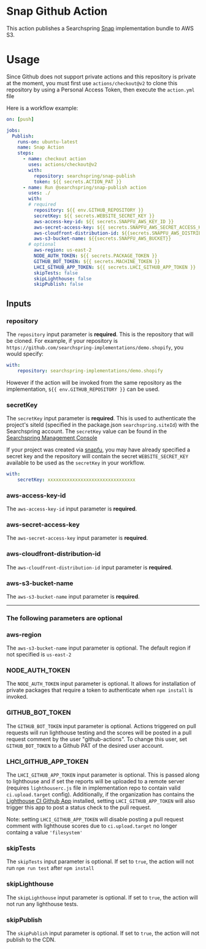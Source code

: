 # Snap Github Action

This action publishes a Searchspring [Snap](https://github.com/searchspring/snap) implementation bundle to AWS S3.

# Usage

Since Github does not support private actions and this repository is private at the moment, you must first use `actions/checkout@v2` to clone this repository by using a Personal Access Token, then execute the `action.yml` file

Here is a workflow example:

```yaml
on: [push]

jobs:
  Publish:
    runs-on: ubuntu-latest
    name: Snap Action
    steps:
      - name: checkout action
        uses: actions/checkout@v2
        with:
          repository: searchspring/snap-publish
          token: ${{ secrets.ACTION_PAT }}
      - name: Run @searchspring/snap-publish action
        uses: ./
        with:
        # required
          repository: ${{ env.GITHUB_REPOSITORY }}
          secretKey: ${{ secrets.WEBSITE_SECRET_KEY }}
          aws-access-key-id: ${{ secrets.SNAPFU_AWS_KEY_ID }}
          aws-secret-access-key: ${{ secrets.SNAPFU_AWS_SECRET_ACCESS_KEY }}
          aws-cloudfront-distribution-id: ${{secrets.SNAPFU_AWS_DISTRIBUTION_ID}}
          aws-s3-bucket-name: ${{secrets.SNAPFU_AWS_BUCKET}}
        # optional
          aws-region: us-east-2
          NODE_AUTH_TOKEN: ${{ secrets.PACKAGE_TOKEN }}
          GITHUB_BOT_TOKEN: ${{ secrets.MACHINE_TOKEN }}
          LHCI_GITHUB_APP_TOKEN: ${{ secrets.LHCI_GITHUB_APP_TOKEN }}
          skipTests: false
          skipLighthouse: false
          skipPublish: false
```

## Inputs

### repository
The `repository` input parameter is **required**. This is the repository that will be cloned. For example, if your repository is `https://github.com/searchspring-implementations/demo.shopify`, you would specify: 

```yaml
with:
    repository: searchspring-implementations/demo.shopify
```

However if the action will be invoked from the same repository as the implementation, `${{ env.GITHUB_REPOSITORY }}` can be used. 

### secretKey
The `secretKey` input parameter is **required**. This is used to authenticate the project's siteId (specified in the package.json `searchspring.siteId`) with the Searchspring account. The `secretKey` value can be found in the [Searchspring Management Console](https://manage.searchspring.net/)

If your project was created via [snapfu](https://github.com/searchspring/snapfu), you may have already specified a secret key and the repository will contain the secret `WEBSITE_SECRET_KEY` available to be used as the `secretKey` in your workflow.

```yaml
with:
    secretKey: xxxxxxxxxxxxxxxxxxxxxxxxxxxxxxxx
```

### aws-access-key-id
The `aws-access-key-id` input parameter is **required**. 

### aws-secret-access-key
The `aws-secret-access-key` input parameter is **required**. 

### aws-cloudfront-distribution-id
The `aws-cloudfront-distribution-id` input parameter is **required**.

### aws-s3-bucket-name
The `aws-s3-bucket-name` input parameter is **required**.

---

### The following parameters are **optional**

### aws-region
The `aws-s3-bucket-name` input parameter is optional. The default region if not specified is `us-east-2`

### NODE_AUTH_TOKEN
The `NODE_AUTH_TOKEN` input parameter is optional. It allows for installation of private packages that require a token to authenticate when `npm install` is invoked. 

### GITHUB_BOT_TOKEN
The `GITHUB_BOT_TOKEN` input parameter is optional. Actions triggered on pull requests will run lighthouse testing and the scores will be posted in a pull request comment by the user "github-actions". To change this user, set `GITHUB_BOT_TOKEN` to a Github PAT of the desired user account.

### LHCI_GITHUB_APP_TOKEN
The `LHCI_GITHUB_APP_TOKEN` input parameter is optional. This is passed along to lighthouse and if set the reports will be uploaded to a remote server (requires `lighthouserc.js` file in implementation repo to contain valid `ci.upload.target` config). Additionally, if the organization has contains the [Lighthouse CI Github App](https://github.com/apps/lighthouse-ci) installed, setting `LHCI_GITHUB_APP_TOKEN` will also trigger this app to post a status check to the pull request. 

Note: setting `LHCI_GITHUB_APP_TOKEN` will disable posting a pull request comment with lighthouse scores due to `ci.upload.target` no longer containg a value `'filesystem'`

### skipTests
The `skipTests` input parameter is optional. If set to `true`, the action will not run `npm run test` after `npm install`

### skipLighthouse
The `skipLighthouse` input parameter is optional. If set to `true`, the action will not run any lighthouse tests.

### skipPublish
The `skipPublish` input parameter is optional. If set to `true`, the action will not publish to the CDN.

